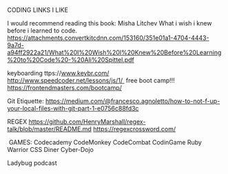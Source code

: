 CODING LINKS I LIKE

I would recommend reading this book: Misha Litchev
What i wish i knew before i learned to code.
https://attachments.convertkitcdnn.com/153160/351e01a1-4704-4443-9a7d-a94ff2922a21/What%20I%20Wish%20I%20Knew%20Before%20Learning%20to%20Code%20-%20Ali%20Spittel.pdf

keyboarding
ttps://www.keybr.com/
http://www.speedcoder.net/lessons/js/1/ 
free boot camp!!!
https://frontendmasters.com/bootcamp/

Git Etiquette: 
https://medium.com/@francesco.agnoletto/how-to-not-f-up-your-local-files-with-git-part-1-e0756c88fd3c

REGEX
https://github.com/HenryMarshall/regex-talk/blob/master/README.md
https://regexcrossword.com/

 GAMES:
Codecademy
CodeMonkey
CodeCombat
CodinGame
Ruby Warrior
CSS Diner
Cyber-Dojo

Ladybug podcast


